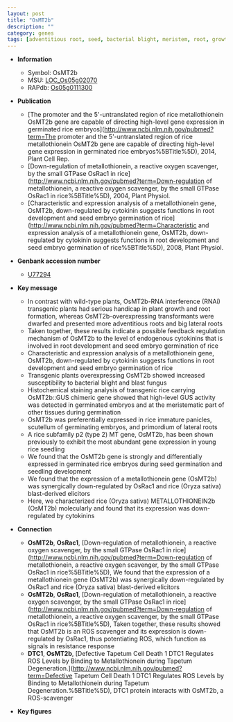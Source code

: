 ```yaml
---
layout: post
title: "OsMT2b"
description: ""
category: genes
tags: [adventitious root, seed, bacterial blight, meristem, root, growth, root development, panicle, seedling, dwarf, seed germination, blast, cytokinin, lateral root, blight]
---
```


* **Information**  
    + Symbol: OsMT2b  
    + MSU: [LOC_Os05g02070](http://rice.plantbiology.msu.edu/cgi-bin/ORF_infopage.cgi?orf=LOC_Os05g02070)  
    + RAPdb: [Os05g0111300](http://rapdb.dna.affrc.go.jp/viewer/gbrowse_details/irgsp1?name=Os05g0111300)  

* **Publication**  
    + [The promoter and the 5'-untranslated region of rice metallothionein OsMT2b gene are capable of directing high-level gene expression in germinated rice embryos](http://www.ncbi.nlm.nih.gov/pubmed?term=The promoter and the 5'-untranslated region of rice metallothionein OsMT2b gene are capable of directing high-level gene expression in germinated rice embryos%5BTitle%5D), 2014, Plant Cell Rep.
    + [Down-regulation of metallothionein, a reactive oxygen scavenger, by the small GTPase OsRac1 in rice](http://www.ncbi.nlm.nih.gov/pubmed?term=Down-regulation of metallothionein, a reactive oxygen scavenger, by the small GTPase OsRac1 in rice%5BTitle%5D), 2004, Plant Physiol.
    + [Characteristic and expression analysis of a metallothionein gene, OsMT2b, down-regulated by cytokinin suggests functions in root development and seed embryo germination of rice](http://www.ncbi.nlm.nih.gov/pubmed?term=Characteristic and expression analysis of a metallothionein gene, OsMT2b, down-regulated by cytokinin suggests functions in root development and seed embryo germination of rice%5BTitle%5D), 2008, Plant Physiol.

* **Genbank accession number**  
    + [U77294](http://www.ncbi.nlm.nih.gov/nuccore/U77294)

* **Key message**  
    + In contrast with wild-type plants, OsMT2b-RNA interference (RNAi) transgenic plants had serious handicap in plant growth and root formation, whereas OsMT2b-overexpressing transformants were dwarfed and presented more adventitious roots and big lateral roots
    + Taken together, these results indicate a possible feedback regulation mechanism of OsMT2b to the level of endogenous cytokinins that is involved in root development and seed embryo germination of rice
    + Characteristic and expression analysis of a metallothionein gene, OsMT2b, down-regulated by cytokinin suggests functions in root development and seed embryo germination of rice
    + Transgenic plants overexpressing OsMT2b showed increased susceptibility to bacterial blight and blast fungus
    + Histochemical staining analysis of transgenic rice carrying OsMT2b::GUS chimeric gene showed that high-level GUS activity was detected in germinated embryos and at the meristematic part of other tissues during germination
    + OsMT2b was preferentially expressed in rice immature panicles, scutellum of germinating embryos, and primordium of lateral roots
    + A rice subfamily p2 (type 2) MT gene, OsMT2b, has been shown previously to exhibit the most abundant gene expression in young rice seedling
    + We found that the OsMT2b gene is strongly and differentially expressed in germinated rice embryos during seed germination and seedling development
    + We found that the expression of a metallothionein gene (OsMT2b) was synergically down-regulated by OsRac1 and rice (Oryza sativa) blast-derived elicitors
    + Here, we characterized rice (Oryza sativa) METALLOTHIONEIN2b (OsMT2b) molecularly and found that its expression was down-regulated by cytokinins

* **Connection**  
    + __OsMT2b__, __OsRac1__, [Down-regulation of metallothionein, a reactive oxygen scavenger, by the small GTPase OsRac1 in rice](http://www.ncbi.nlm.nih.gov/pubmed?term=Down-regulation of metallothionein, a reactive oxygen scavenger, by the small GTPase OsRac1 in rice%5BTitle%5D), We found that the expression of a metallothionein gene (OsMT2b) was synergically down-regulated by OsRac1 and rice (Oryza sativa) blast-derived elicitors
    + __OsMT2b__, __OsRac1__, [Down-regulation of metallothionein, a reactive oxygen scavenger, by the small GTPase OsRac1 in rice](http://www.ncbi.nlm.nih.gov/pubmed?term=Down-regulation of metallothionein, a reactive oxygen scavenger, by the small GTPase OsRac1 in rice%5BTitle%5D), Taken together, these results showed that OsMT2b is an ROS scavenger and its expression is down-regulated by OsRac1, thus potentiating ROS, which function as signals in resistance response
    + __DTC1__, __OsMT2b__, [Defective Tapetum Cell Death 1 DTC1 Regulates ROS Levels by Binding to Metallothionein during Tapetum Degeneration.](http://www.ncbi.nlm.nih.gov/pubmed?term=Defective Tapetum Cell Death 1 DTC1 Regulates ROS Levels by Binding to Metallothionein during Tapetum Degeneration.%5BTitle%5D), DTC1 protein interacts with OsMT2b, a ROS-scavenger

* **Key figures**  


